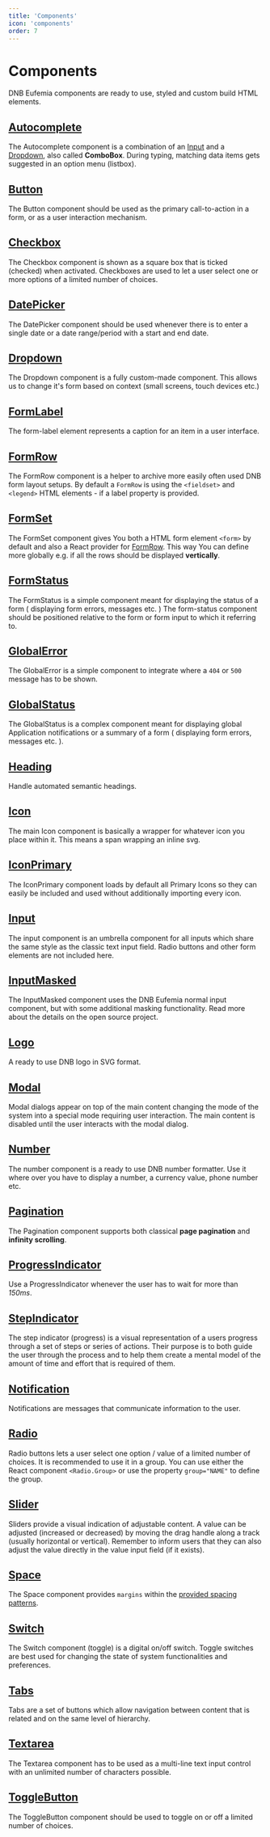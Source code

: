 ```yaml
---
title: 'Components'
icon: 'components'
order: 7
---
```


# Components

DNB Eufemia components are ready to use, styled and custom build HTML elements.

## [Autocomplete](/uilib/components/autocomplete)

The Autocomplete component is a combination of an [Input](/uilib/components/input) and a [Dropdown](/uilib/components/dropdown), also called **ComboBox**. During typing, matching data items gets suggested in an option menu (listbox).

## [Button](/uilib/components/button)

The Button component should be used as the primary call-to-action in a form, or as a user interaction mechanism.

## [Checkbox](/uilib/components/checkbox)

The Checkbox component is shown as a square box that is ticked (checked) when activated.
Checkboxes are used to let a user select one or more options of a limited number of choices.

## [DatePicker](/uilib/components/date-picker)

The DatePicker component should be used whenever there is to enter a single date or a date range/period with a start and end date.

## [Dropdown](/uilib/components/dropdown)

The Dropdown component is a fully custom-made component. This allows us to change it's form based on context (small screens, touch devices etc.)

## [FormLabel](/uilib/components/form-label)

The form-label element represents a caption for an item in a user interface.

## [FormRow](/uilib/components/form-row)

The FormRow component is a helper to archive more easily often used DNB form layout setups. By default a `FormRow` is using the `<fieldset>` and `<legend>` HTML elements - if a label property is provided.

## [FormSet](/uilib/components/form-set)

The FormSet component gives You both a HTML form element `<form>` by default and also a React provider for [FormRow](/uilib/components/form-row). This way You can define more globally e.g. if all the rows should be displayed **vertically**.

## [FormStatus](/uilib/components/form-status)

The FormStatus is a simple component meant for displaying the status of a form ( displaying form errors, messages etc. ) The form-status component should be positioned relative to the form or form input to which it referring to.

## [GlobalError](/uilib/components/global-error)

The GlobalError is a simple component to integrate where a `404` or `500` message has to be shown.

## [GlobalStatus](/uilib/components/global-status)

The GlobalStatus is a complex component meant for displaying global Application notifications or a summary of a form ( displaying form errors, messages etc. ).

## [Heading](/uilib/components/heading)

Handle automated semantic headings.

## [Icon](/uilib/components/icon)

The main Icon component is basically a wrapper for whatever icon you place within it. This means a span wrapping an inline svg.

## [IconPrimary](/uilib/components/icon-primary)

The IconPrimary component loads by default all Primary Icons so they can easily be included and used without additionally importing every icon.

## [Input](/uilib/components/input)

The input component is an umbrella component for all inputs which share the same style as the classic text input field. Radio buttons and other form elements are not included here.

## [InputMasked](/uilib/components/input-masked)

The InputMasked component uses the DNB Eufemia normal input component, but with some additional masking functionality. Read more about the details on the open source project.

## [Logo](/uilib/components/logo)

A ready to use DNB logo in SVG format.

## [Modal](/uilib/components/modal)

Modal dialogs appear on top of the main content changing the mode of the system into a special mode requiring user interaction. The main content is disabled until the user interacts with the modal dialog.

## [Number](/uilib/components/number)

The number component is a ready to use DNB number formatter. Use it where over you have to display a number, a currency value, phone number etc.

## [Pagination](/uilib/components/pagination)

The Pagination component supports both classical **page pagination** and **infinity scrolling**.

## [ProgressIndicator](/uilib/components/progress-indicator)

Use a ProgressIndicator whenever the user has to wait for more than _150ms_.

## [StepIndicator](/uilib/components/step-indicator)

The step indicator (progress) is a visual representation of a users progress through a set of steps or series of actions. Their purpose is to both guide the user through the process and to help them create a mental model of the amount of time and effort that is required of them.

## [Notification](/uilib/components/notification)

Notifications are messages that communicate information to the user.

## [Radio](/uilib/components/radio)

Radio buttons lets a user select one option / value of a limited number of choices. It is recommended to use it in a group. You can use either the React component `<Radio.Group>` or use the property `group="NAME"` to define the group.

## [Slider](/uilib/components/slider)

Sliders provide a visual indication of adjustable content. A value can be adjusted (increased or decreased) by moving the drag handle along a track (usually horizontal or vertical). Remember to inform users that they can also adjust the value directly in the value input field (if it exists).

## [Space](/uilib/components/space)

The Space component provides `margins` within the [provided spacing patterns](/uilib/usage/layout/spacing#spacing-helpers).

## [Switch](/uilib/components/switch)

The Switch component (toggle) is a digital on/off switch. Toggle switches are best used for changing the state of system functionalities and preferences.

## [Tabs](/uilib/components/tabs)

Tabs are a set of buttons which allow navigation between content that is related and on the same level of hierarchy.

## [Textarea](/uilib/components/textarea)

The Textarea component has to be used as a multi-line text input control with an unlimited number of characters possible.

## [ToggleButton](/uilib/components/toggle-button)

The ToggleButton component should be used to toggle on or off a limited number of choices.
